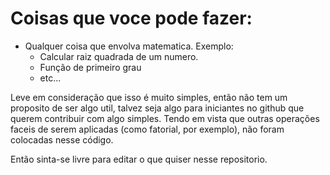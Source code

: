 # Coisas que voce pode fazer:

+ Qualquer coisa que envolva matematica. Exemplo:
  - Calcular raiz quadrada de um numero.
  - Função de primeiro grau
  - etc...

Leve em consideração que isso é muito simples, então não tem um proposito de ser algo util, talvez seja algo para iniciantes no github que querem contribuir com algo simples. Tendo em vista que outras operações faceis de serem aplicadas (como fatorial, por exemplo), não foram colocadas nesse código.

Então sinta-se livre para editar o que quiser nesse repositorio.
